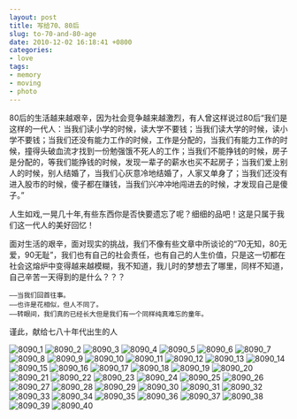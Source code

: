 ```yaml
---
layout: post
title: 写给70、80后
slug: to-70-and-80-age
date: 2010-12-02 16:18:41 +0800
categories:
- love
tags:
- memory
- moving
- photo
---
```


80后的生活越来越艰辛，因为社会竞争越来越激烈，有人曾这样说过80后“我们是这样的一代人：当我们读小学的时候，读大学不要钱；当我们读大学的时候，读小学不要钱；当我们还没有能力工作的时候，工作是分配的，当我们有能力工作的时候，撞得头破血流才找到一份勉强饿不死人的工作；当我们不能挣钱的时候，房子是分配的，等我们能挣钱的时候，发现一辈子的薪水也买不起房子；当我们爱上别人的时候，别人结婚了，当我们心灰意冷地结婚了，人家又单身了；当我们还没有进入股市的时候，傻子都在赚钱，当我们兴冲冲地闯进去的时候，才发现自己是傻子。”

人生如戏,一晃几十年,有些东西你是否快要遗忘了呢？细细的品吧！这是只属于我们这一代人的美好回忆！

面对生活的艰辛，面对现实的挑战，我们不像有些文章中所谈论的“70无知，80无爱，90无耻”，我们也有自己的社会责任，也有自己的人生价值，只是这一切都在社会这熔炉中变得越来越模糊，我不知道，我儿时的梦想去了哪里，同样不知道，自己辛苦一天得到的是什么？？？

	—–当我们回首往事。
	—–也许是花相似，但人不同了。
	—–转眼间，我们真的已经长大但是我们有一个同样纯真难忘的童年。

谨此，献给七八十年代出生的人

<img src="{{ site.path.uploads }}2010/12/02/to-70-and-80-age/8090_1.jpg" alt="8090_1" />

<img src="{{ site.path.uploads }}2010/12/02/to-70-and-80-age/8090_2.jpg" alt="8090_2" />

<img src="{{ site.path.uploads }}2010/12/02/to-70-and-80-age/8090_3.jpg" alt="8090_3" />

<img src="{{ site.path.uploads }}2010/12/02/to-70-and-80-age/8090_4.jpg" alt="8090_4" />

<img src="{{ site.path.uploads }}2010/12/02/to-70-and-80-age/8090_5.jpg" alt="8090_5" />

<img src="{{ site.path.uploads }}2010/12/02/to-70-and-80-age/8090_6.jpg" alt="8090_6" />

<img src="{{ site.path.uploads }}2010/12/02/to-70-and-80-age/8090_7.jpg" alt="8090_7" />

<img src="{{ site.path.uploads }}2010/12/02/to-70-and-80-age/8090_8.jpg" alt="8090_8" />

<img src="{{ site.path.uploads }}2010/12/02/to-70-and-80-age/8090_9.jpg" alt="8090_9" />

<img src="{{ site.path.uploads }}2010/12/02/to-70-and-80-age/8090_10.jpg" alt="8090_10" />

<img src="{{ site.path.uploads }}2010/12/02/to-70-and-80-age/8090_11.jpg" alt="8090_11" />

<img src="{{ site.path.uploads }}2010/12/02/to-70-and-80-age/8090_12.jpg" alt="8090_12" />

<img src="{{ site.path.uploads }}2010/12/02/to-70-and-80-age/8090_13.jpg" alt="8090_13" />

<img src="{{ site.path.uploads }}2010/12/02/to-70-and-80-age/8090_14.jpg" alt="8090_14" />

<img src="{{ site.path.uploads }}2010/12/02/to-70-and-80-age/8090_15.jpg" alt="8090_15" />

<img src="{{ site.path.uploads }}2010/12/02/to-70-and-80-age/8090_16.jpg" alt="8090_16" />

<img src="{{ site.path.uploads }}2010/12/02/to-70-and-80-age/8090_17.jpg" alt="8090_17" />

<img src="{{ site.path.uploads }}2010/12/02/to-70-and-80-age/8090_18.jpg" alt="8090_18" />

<img src="{{ site.path.uploads }}2010/12/02/to-70-and-80-age/8090_19.jpg" alt="8090_19" />

<img src="{{ site.path.uploads }}2010/12/02/to-70-and-80-age/8090_20.jpg" alt="8090_20" />

<img src="{{ site.path.uploads }}2010/12/02/to-70-and-80-age/8090_21.jpg" alt="8090_21" />

<img src="{{ site.path.uploads }}2010/12/02/to-70-and-80-age/8090_22.jpg" alt="8090_22" />

<img src="{{ site.path.uploads }}2010/12/02/to-70-and-80-age/8090_23.jpg" alt="8090_23" />

<img src="{{ site.path.uploads }}2010/12/02/to-70-and-80-age/8090_24.jpg" alt="8090_24" />

<img src="{{ site.path.uploads }}2010/12/02/to-70-and-80-age/8090_25.jpg" alt="8090_25" />

<img src="{{ site.path.uploads }}2010/12/02/to-70-and-80-age/8090_26.jpg" alt="8090_26" />

<img src="{{ site.path.uploads }}2010/12/02/to-70-and-80-age/8090_27.jpg" alt="8090_27" />

<img src="{{ site.path.uploads }}2010/12/02/to-70-and-80-age/8090_28.jpg" alt="8090_28" />

<img src="{{ site.path.uploads }}2010/12/02/to-70-and-80-age/8090_29.jpg" alt="8090_29" />

<img src="{{ site.path.uploads }}2010/12/02/to-70-and-80-age/8090_30.jpg" alt="8090_30" />

<img src="{{ site.path.uploads }}2010/12/02/to-70-and-80-age/8090_31.jpg" alt="8090_31" />

<img src="{{ site.path.uploads }}2010/12/02/to-70-and-80-age/8090_32.jpg" alt="8090_32" />

<img src="{{ site.path.uploads }}2010/12/02/to-70-and-80-age/8090_33.jpg" alt="8090_33" />

<img src="{{ site.path.uploads }}2010/12/02/to-70-and-80-age/8090_34.jpg" alt="8090_34" />

<img src="{{ site.path.uploads }}2010/12/02/to-70-and-80-age/8090_35.jpg" alt="8090_35" />

<img src="{{ site.path.uploads }}2010/12/02/to-70-and-80-age/8090_36.jpg" alt="8090_36" />

<img src="{{ site.path.uploads }}2010/12/02/to-70-and-80-age/8090_37.jpg" alt="8090_37" />

<img src="{{ site.path.uploads }}2010/12/02/to-70-and-80-age/8090_38.jpg" alt="8090_38" />

<img src="{{ site.path.uploads }}2010/12/02/to-70-and-80-age/8090_39.jpg" alt="8090_39" />

<img src="{{ site.path.uploads }}2010/12/02/to-70-and-80-age/8090_40.jpg" alt="8090_40" />

